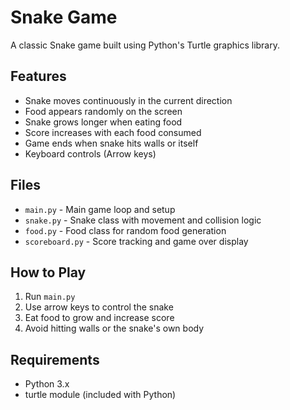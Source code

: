 # Snake Game

A classic Snake game built using Python's Turtle graphics library.

## Features
- Snake moves continuously in the current direction
- Food appears randomly on the screen
- Snake grows longer when eating food
- Score increases with each food consumed
- Game ends when snake hits walls or itself
- Keyboard controls (Arrow keys)

## Files
- `main.py` - Main game loop and setup
- `snake.py` - Snake class with movement and collision logic
- `food.py` - Food class for random food generation
- `scoreboard.py` - Score tracking and game over display

## How to Play
1. Run `main.py`
2. Use arrow keys to control the snake
3. Eat food to grow and increase score
4. Avoid hitting walls or the snake's own body

## Requirements
- Python 3.x
- turtle module (included with Python)
